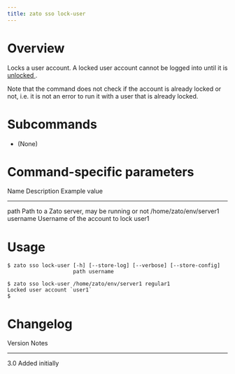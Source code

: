 ```yaml
---
title: zato sso lock-user
---
```


Overview
========

Locks a user account. A locked user account cannot be logged into until it is [unlocked ](./sso-unlock-user).

Note that the command does not check if the account is already locked or not,
i.e. it is not an error to run it with a user that is already locked.

Subcommands
===========

-   (None)

Command-specific parameters
===========================

  Name       Description                                    Example value
  ---------- ---------------------------------------------- ------------------------
  path       Path to a Zato server, may be running or not   /home/zato/env/server1
  username   Username of the account to lock                user1

Usage
=====

    $ zato sso lock-user [-h] [--store-log] [--verbose] [--store-config]
                         path username

    $ zato sso lock-user /home/zato/env/server1 regular1
    Locked user account `user1`
    $

Changelog
=========

  Version   Notes
  --------- -----------------
  3.0       Added initially
